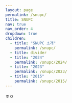 ```yaml
---
layout: page
permalink: /snupc/
title: SNUPC
nav: true
nav_order: 4
dropdown: true
children:
  - title: "SNUPC 소개"
    permalink: /snupc/
  - title: divider
  - title: "2024"
    permalink: /snupc/2024/
  - title: "2023"
    permalink: /snupc/2023/
  - title: "2015"
    permalink: /snupc/2015/
---
```


ㅎㅇ

